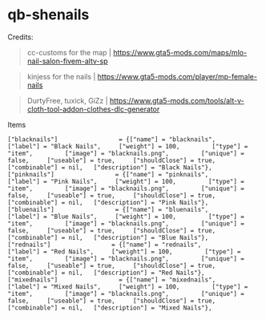 # qb-shenails
Credits:
> cc-customs for the map | https://www.gta5-mods.com/maps/mlo-nail-salon-fivem-altv-sp

> kinjess for the nails | https://www.gta5-mods.com/player/mp-female-nails

> DurtyFree, tuxick, GiZz | https://www.gta5-mods.com/tools/alt-v-cloth-tool-addon-clothes-dlc-generator

Items
```
["blacknails"]                 = {["name"] = "blacknails",                        ["label"] = "Black Nails",     ["weight"] = 100,         ["type"] = "item",         ["image"] = "blacknails.png",         ["unique"] = false,     ["useable"] = true,     ["shouldClose"] = true,    ["combinable"] = nil,   ["description"] = "Black Nails"},
["pinknails"]                 = {["name"] = "pinknails",                        ["label"] = "Pink Nails",     ["weight"] = 100,         ["type"] = "item",         ["image"] = "blacknails.png",         ["unique"] = false,     ["useable"] = true,     ["shouldClose"] = true,    ["combinable"] = nil,   ["description"] = "Pink Nails"},
["bluenails"]                 = {["name"] = "bluenails",                        ["label"] = "Blue Nails",     ["weight"] = 100,         ["type"] = "item",         ["image"] = "blacknails.png",         ["unique"] = false,     ["useable"] = true,     ["shouldClose"] = true,    ["combinable"] = nil,   ["description"] = "Blue Nails"},
["rednails"]                 = {["name"] = "rednails",                        ["label"] = "Red Nails",     ["weight"] = 100,         ["type"] = "item",         ["image"] = "blacknails.png",         ["unique"] = false,     ["useable"] = true,     ["shouldClose"] = true,    ["combinable"] = nil,   ["description"] = "Red Nails"},
["mixednails"]                 = {["name"] = "mixednails",                        ["label"] = "Mixed Nails",     ["weight"] = 100,         ["type"] = "item",         ["image"] = "blacknails.png",         ["unique"] = false,     ["useable"] = true,     ["shouldClose"] = true,    ["combinable"] = nil,   ["description"] = "Mixed Nails"},
```
